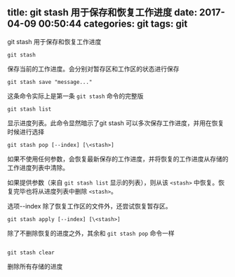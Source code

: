 title: git stash 用于保存和恢复工作进度
date: 2017-04-09 00:50:44
categories: git
tags: git
---
git stash 用于保存和恢复工作进度
<!--more-->

```shell
git stash
```

保存当前的工作进度。会分别对暂存区和工作区的状态进行保存

```shell
git stash save "message..."
```

这条命令实际上是第一条 `git stash` 命令的完整版

```shell
git stash list
```

显示进度列表。此命令显然暗示了git stash 可以多次保存工作进度，并用在恢复时候进行选择

```shell
git stash pop [--index] [\<stash>]
```

如果不使用任何参数，会恢复最新保存的工作进度，并将恢复的工作进度从存储的工作进度列表中清除。

如果提供<stash>参数（来自 `git stash list` 显示的列表），则从该 `<stash>` 中恢复。恢复完毕也将从进度列表中删除 `<stash>`。

选项--index 除了恢复工作区的文件外，还尝试恢复暂存区。

```shell
git stash apply [--index] [\<stash>]
```

除了不删除恢复的进度之外，其余和 `git stash pop` 命令一样

```shell

git stash clear
```

删除所有存储的进度


